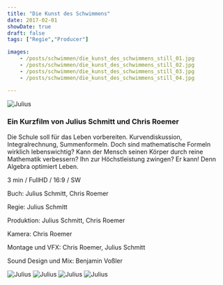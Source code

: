 ```yaml
---
title: "Die Kunst des Schwimmens"
date: 2017-02-01
showDate: true
draft: false
tags: ["Regie","Producer"]

images:
    - /posts/schwimmen/die_kunst_des_schwimmens_still_01.jpg
    - /posts/schwimmen/die_kunst_des_schwimmens_still_02.jpg
    - /posts/schwimmen/die_kunst_des_schwimmens_still_03.jpg
    - /posts/schwimmen/die_kunst_des_schwimmens_still_04.jpg

---
```


![Julius](/posts/schwimmen/die_kunst_des_schwimmens_still_01.jpg)

### Ein Kurzfilm von Julius Schmitt und Chris Roemer

Die Schule soll für das Leben vorbereiten. Kurvendiskussion, Integralrechnung, Summenformeln. Doch sind mathematische Formeln wirklich lebenswichtig? Kann der Mensch seinen Körper durch reine Mathematik verbessern? Ihn zur Höchstleistung zwingen? Er kann! Denn Algebra optimiert Leben.

3 min / FullHD / 16:9 / SW

Buch:
Julius Schmitt, Chris Roemer

Regie:
Julius Schmitt

Produktion:
Julius Schmitt, Chris Roemer

Kamera:
Chris Roemer

Montage und VFX:
Chris Roemer, Julius Schmitt

Sound Design und Mix:
Benjamin Voßler

![Julius](/posts/schwimmen/die_kunst_des_schwimmens_still_02.jpg)
![Julius](/posts/schwimmen/die_kunst_des_schwimmens_still_03.jpg)
![Julius](/posts/schwimmen/die_kunst_des_schwimmens_still_04.jpg)
![Julius](/posts/schwimmen/die_kunst_des_schwimmens_still_05.jpg)


